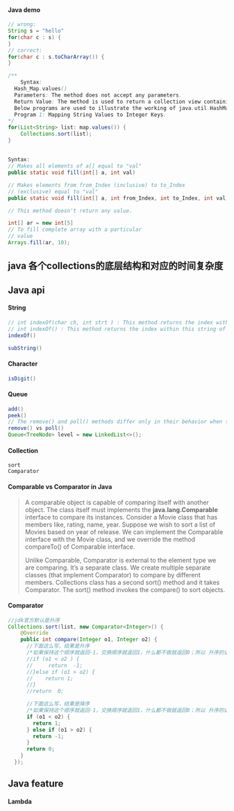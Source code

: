 #### Java demo

```java
// wrong:
String s = "hello"
for(char c : s) {
}
// correct:
for(char c : s.toCharArray()) {
}
```

```java
/**
	Syntax:
  Hash_Map.values()
  Parameters: The method does not accept any parameters.
  Return Value: The method is used to return a collection view containing all the values of the map.
  Below programs are used to illustrate the working of java.util.HashMap.values() Method:
  Program 1: Mapping String Values to Integer Keys.
*/
for(List<String> list: map.values()) {
	Collections.sort(list);
}
```

## 

````java
Syntax:
// Makes all elements of a[] equal to "val"
public static void fill(int[] a, int val)

// Makes elements from from_Index (inclusive) to to_Index
// (exclusive) equal to "val"
public static void fill(int[] a, int from_Index, int to_Index, int val)

// This method doesn't return any value.

int[] ar = new int[5]
// To fill complete array with a particular 
// value 
Arrays.fill(ar, 10); 
````





## java 各个collections的底层结构和对应的时间复杂度



## Java api

#### String

```java
// int indexOf(char ch, int strt ) : This method returns the index within this string of the first occurrence of the specified character, starting the search at the specified index or -1, if the character does not occur.
// int indexOf() : This method returns the index within this string of the first occurrence of the specified character or -1, if the character does not occur.
indexOf()

subString()
```

#### Character

```java
isDigit()
```

#### Queue

```java
add()
peek()
// The remove() and poll() methods differ only in their behavior when the queue is empty: the remove() method throws an exception, while the poll() method returns null. The element() and peek() methods return, but do not remove, the head of the queue.
remove() vs poll()
Queue<TreeNode> level = new LinkedList<>();
```

#### Collection

```
sort
Comparator
```

#### Comparable vs Comparator in Java

>A comparable object is capable of comparing itself with another object. The class itself must implements the **java.lang.Comparable** interface to compare its instances. 
>Consider a Movie class that has members like, rating, name, year. Suppose we wish to sort a list of Movies based on year of release. We can implement the Comparable interface with the Movie class, and we override the method compareTo() of Comparable interface. 
>
>Unlike Comparable, Comparator is external to the element type we are comparing. It’s a separate class. We create multiple separate classes (that implement Comparator) to compare by different members.
>Collections class has a second sort() method and it takes Comparator. The sort() method invokes the compare() to sort objects.

#### Comparator

```java
//jdk官方默认是升序  
Collections.sort(list, new Comparator<Integer>() {
    @Override
    public int compare(Integer o1, Integer o2) {
      //下面这么写，结果是升序
      /*如果保持这个顺序就返回-1，交换顺序就返回1，什么都不做就返回0；所以 升序的话 如果o1<o2，就返回-1。*/
      //if (o1 < o2 ) {
      //     return  -1;
      //}else if (o1 > o2) {
      //    return 1;
      //}
      //return  0;

      //下面这么写，结果是降序
      /*如果保持这个顺序就返回-1，交换顺序就返回1，什么都不做就返回0；所以 升序的话 如果o1<o2，就返回-1。*/
      if (o1 < o2) {
        return 1;
      } else if (o1 > o2) {
        return -1;
      }
      return 0;
    }
  });

```



## Java feature

#### Lambda

